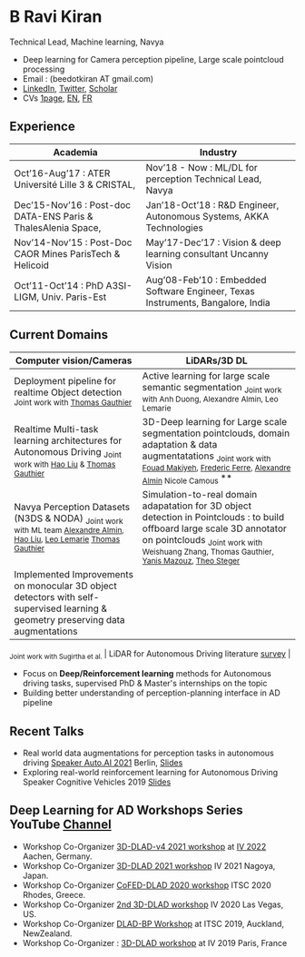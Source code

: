 # B Ravi Kiran
Technical Lead, Machine learning, Navya
- Deep learning for Camera perception pipeline, Large scale pointcloud processing 
- Email : (beedotkiran AT gmail.com)
- [LinkedIn](https://www.linkedin.com/in/b-ravi-kiran-b246968/), [Twitter](https://twitter.com/beedotkiran), [Scholar](http://scholar.google.co.in/citations?user=qvXusvwAAAAJ)
- CVs [1page](https://beedotkiran.github.io/files/cvRaviKiran_1page.pdf), [EN](https://beedotkiran.github.io/files/cvRaviKiran.pdf), [FR](https://beedotkiran.github.io/files/cvRaviKiran_fr.pdf)

## Experience
| Academia                                                      	| Industry                                                                        	|
|---------------------------------------------------------------	|---------------------------------------------------------------------------------	|
| Oct’16-Aug’17 : ATER Université Lille 3 & CRISTAL,            	| Nov’18 - Now : ML/DL for perception Technical Lead, Navya                       	|
| Dec’15-Nov’16 : Post-doc DATA-ENS Paris & ThalesAlenia Space, 	| Jan’18-Oct’18 : R&D Engineer, Autonomous Systems, AKKA Technologies             	|
| Nov’14-Nov’15 : Post-Doc CAOR Mines ParisTech & Helicoid      	| May’17-Dec’17 : Vision & deep learning consultant Uncanny Vision                	|
| Oct’11-Oct’14 : PhD A3SI-LIGM, Univ. Paris-Est                	| Aug’08-Feb’10 : Embedded Software Engineer, Texas Instruments, Bangalore, India 	|

## Current Domains
| **Computer vision/Cameras**                                                                                                                                                                                                                                                                                                                                            	| **LiDARs/3D DL**                                                                                                                                                                                                                                                                                                                                                  	|
|------------------------------------------------------------------------------------------------------------------------------------------------------------------------------------------------------------------------------------------------------------------------------------------------------------------------------------------------------------------------	|-------------------------------------------------------------------------------------------------------------------------------------------------------------------------------------------------------------------------------------------------------------------------------------------------------------------------------------------------------------------	|
| Deployment pipeline for realtime Object detection <sub>Joint work with [Thomas Gauthier](https://www.linkedin.com/in/thomas-gauthier-24a062110) </sub>                                                                                                                                                                                                                                                                                               	| Active learning for large scale semantic segmentation  <sub> Joint work with Anh Duong, Alexandre Almin, Leo Lemarie </sub>                                                                                                                                                                                                                        	|
| Realtime Multi-task learning architectures for Autonomous Driving   <sub>Joint work with [Hao Liu](https://www.linkedin.com/in/hao-l-7a4078159/) & [Thomas Gauthier](https://www.linkedin.com/in/thomas-gauthier-24a062110) </sub>                                                                                                                                     	| 3D-Deep learning for Large scale segmentation pointclouds, domain adaptation & data augmentatations   <sub> Joint work with [Fouad Makiyeh](https://www.linkedin.com/in/fouad-makiyeh-561580159), [Frederic Ferre](https://www.linkedin.com/in/ferrefrederick/), [Alexandre Almin](https://www.linkedin.com/in/alexandre-almin-076aba105/) Nicole Camous </sub>** 	|
| Navya Perception Datasets (N3DS & NODA)   <sub> Joint work with ML team  [Alexandre Almin](https://www.linkedin.com/in/alexandre-almin-076aba105), [Hao Liu](https://www.linkedin.com/in/hao-l-7a4078159/), [Leo Lemarie](https://www.linkedin.com/in/l%C3%A9o-lemari%C3%A9-726776a6) [Thomas Gauthier](https://www.linkedin.com/in/thomas-gauthier-24a062110)  </sub> 	| Simulation-to-real domain adapatation for 3D object detection in Pointclouds : to build offboard large scale 3D annotator on pointclouds <sub> Joint work with Weishuang Zhang, Thomas Gauthier, [Yanis Mazouz](https://www.linkedin.com/in/yanis-mazouz), [Theo Steger](https://www.linkedin.com/in/steger-th%C3%A9o-41633997) </sub>                                                                                      	|
| Implemented Improvements on monocular 3D object detectors with self-supervised learning & geometry preserving data augmentations 

<sub> Joint work with Sugirtha et al. </sub>                                                                                                                                                                                                                                                                                                                                                                         	| LiDAR for Autonomous Driving literature  [survey](https://github.com/beedotkiran/Lidar_For_AD_references/blob/master/README.md)                  	|
- Focus on **Deep/Reinforcement learning** methods for Autonomous driving tasks, supervised PhD & Master's internships on the topic
- Building better understanding of perception-planning interface in AD pipeline


## Recent Talks
- Real world data augmentations for perception tasks in autonomous driving [Speaker Auto.AI 2021](https://www.auto-ai.eu/speaker) Berlin, [Slides](Navya_Auto_AI_Sept_2021.pdf)
- Exploring real-world reinforcement learning for Autonomous Driving Speaker Cognitive Vehicles 2019 [Slides](DRLAD_ExploringApplicationsTalk2019_CognitiveVehicles.pdf)

## Deep Learning for AD Workshops Series YouTube [Channel](https://www.youtube.com/channel/UCRJxcVElG-p_VgoqOiGe-Rw/videos)
- Workshop Co-Organizer [3D-DLAD-v4 2021 workshop](https://sites.google.com/view/3d-dlad-v4-iv2022/schedule) at [IV 2022](https://iv2022.com/) Aachen, Germany.
- Workshop Co-Organizer [3D-DLAD 2021 workshop](https://sites.google.com/view/3d-dlad-v3-iv2021/home) IV 2021 Nagoya, Japan.
- Workshop Co-Organizer [CoFED-DLAD 2020 workshop](https://sites.google.com/view/cofed-dlad-2020/home) ITSC 2020 Rhodes, Greece.
- Workshop Co-Organizer [2nd 3D-DLAD workshop](https://sites.google.com/view/3d-dlad-v2-iv2020/home) IV 2020 Las Vegas, US.
- Workshop Co-Organizer [DLAD-BP Workshop](https://sites.google.com/view/dlad-bp-itsc2019/home) at ITSC 2019, Auckland, NewZealand.
- Workshop Co-Organizer : [3D-DLAD workshop](https://sites.google.com/view/dlad-bp-itsc2019/home) at IV 2019 Paris, France
